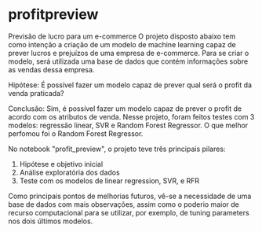 # profitpreview
Previsão de lucro para um e-commerce
O projeto disposto abaixo tem como intenção a criação de um modelo de machine learning capaz de prever lucros e prejuízos de uma empresa de e-commerce. Para se criar o modelo, será utilizada uma base de dados que contém informações sobre as vendas dessa empresa.

Hipótese: É possível fazer um modelo capaz de prever qual será o profit da venda praticada?

Conclusão: Sim, é possível fazer um modelo capaz de prever o profit de acordo com os atributos de venda. Nesse projeto, foram feitos testes com 3 modelos: regressão linear, SVR e Random Forest Regressor. O que melhor perfomou foi o Random Forest Regressor.

No notebook "profit_preview", o projeto teve três principais pilares:
  1) Hipótese e objetivo inicial
  2) Análise exploratória dos dados
  3) Teste com os modelos de linear regression, SVR, e RFR

Como principais pontos de melhorias futuros, vê-se a necessidade de uma base de dados com mais observações, assim como o poderio maior de recurso computacional para se utilizar, por exemplo, de tuning parameters nos dois últimos modelos.
